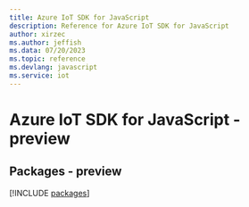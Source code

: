 ```yaml
---
title: Azure IoT SDK for JavaScript
description: Reference for Azure IoT SDK for JavaScript
author: xirzec
ms.author: jeffish
ms.data: 07/20/2023
ms.topic: reference
ms.devlang: javascript
ms.service: iot
---
```

# Azure IoT SDK for JavaScript - preview
## Packages - preview
[!INCLUDE [packages](iot-index.md)]
